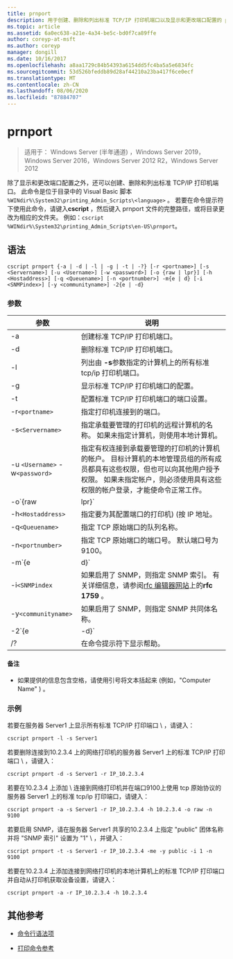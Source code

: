 ```yaml
---
title: prnport
description: 用于创建、删除和列出标准 TCP/IP 打印机端口以及显示和更改端口配置的 prnport 命令的参考文章。
ms.topic: article
ms.assetid: 6a0ec638-a21e-4a34-be5c-bd0f7ca89ffe
author: coreyp-at-msft
ms.author: coreyp
manager: dongill
ms.date: 10/16/2017
ms.openlocfilehash: a8aa1729c84b54393a6154dd5fc4ba5a5e6834fc
ms.sourcegitcommit: 53d526bfeddb89d28af44210a23ba417f6ce0ecf
ms.translationtype: MT
ms.contentlocale: zh-CN
ms.lasthandoff: 08/06/2020
ms.locfileid: "87884707"
---
```

# <a name="prnport"></a>prnport

> 适用于： Windows Server (半年通道) ，Windows Server 2019，Windows Server 2016，Windows Server 2012 R2，Windows Server 2012

除了显示和更改端口配置之外，还可以创建、删除和列出标准 TCP/IP 打印机端口。 此命令是位于目录中的 Visual Basic 脚本 `%WINdir%\System32\printing_Admin_Scripts\<language>` 。 若要在命令提示符下使用此命令，请键入**cscript** ，然后键入 prnport 文件的完整路径，或将目录更改为相应的文件夹。 例如：`cscript %WINdir%\System32\printing_Admin_Scripts\en-US\prnport`。

## <a name="syntax"></a>语法

```
cscript prnport {-a | -d | -l | -g | -t | -?} [-r <portname>] [-s <Servername>] [-u <Username>] [-w <password>] [-o {raw | lpr}] [-h <Hostaddress>] [-q <Queuename>] [-n <portnumber>] -m{e | d} [-i <SNMPindex>] [-y <communityname>] -2{e | -d}
```

### <a name="parameters"></a>参数

| 参数 | 说明 |
|--|--|
| -a | 创建标准 TCP/IP 打印机端口。 |
| -d | 删除标准 TCP/IP 打印机端口。 |
| -l | 列出由 **-s**参数指定的计算机上的所有标准 tcp/ip 打印机端口。 |
| -g | 显示标准 TCP/IP 打印机端口的配置。 |
| -t | 配置标准 TCP/IP 打印机端口的端口设置。 |
| -r`<portname>` | 指定打印机连接到的端口。 |
| -s`<Servername>` | 指定承载要管理的打印机的远程计算机的名称。 如果未指定计算机，则使用本地计算机。 |
| -u `<Username>` -w`<password>` | 指定有权连接到承载要管理的打印机的计算机的帐户。 目标计算机的本地管理员组的所有成员都具有这些权限，但也可以向其他用户授予权限。 如果未指定帐户，则必须使用具有这些权限的帐户登录，才能使命令正常工作。 |
| -o`{raw|lpr}` | 指定端口使用的协议： TCP raw 或 TCP lpr。 TCP 原始协议比 lpr 协议在 Windows 上是更高的性能协议。 如果使用 TCP raw，则可以选择使用 **-n**参数指定端口号。 默认端口号为9100。 |
| -h`<Hostaddress>` | 指定要为其配置端口的打印机)  (按 IP 地址。 |
| -q`<Queuename>` | 指定 TCP 原始端口的队列名称。 |
| -n`<portnumber>` | 指定 TCP 原始端口的端口号。 默认端口号为9100。 |
| -m`{e|d}` | 指定是否启用 SNMP。 参数**e**启用 SNMP。 参数**d**禁用 SNMP。 |
| -i`<SNMPindex` | 如果启用了 SNMP，则指定 SNMP 索引。 有关详细信息，请参阅[rfc 编辑器网站](https://www.ietf.org/rfc/rfc1759.txt?number=1759)上的**rfc 1759** 。 |
| -y`<communityname>` | 如果启用了 SNMP，则指定 SNMP 共同体名称。 |
| -2`{e|-d}` | 指定是否为 TCP lpr 端口启用双线轴 (也称为 respooling) 。 双重线轴是必需的，因为 TCP lpr 必须在发送到打印机的控制文件中包含准确的字节计数，但协议无法从本地打印提供程序获取计数。 因此，当文件在后台处理到 TCP lpr 打印队列时，该文件也会在 system32 目录中作为临时文件进行后台处理。 TCP lpr 确定临时文件的大小并将大小发送到运行 LPD 的服务器。 参数**e**启用双重线轴。 参数**d**禁用双重线轴。 |
| /? | 在命令提示符下显示帮助。 |

#### <a name="remarks"></a>备注

- 如果提供的信息包含空格，请使用引号将文本括起来 (例如，"Computer Name" ) 。

### <a name="examples"></a>示例

若要在服务器 Server1 上显示所有标准 TCP/IP 打印端口 \\ ，请键入：

```
cscript prnport -l -s Server1
```

若要删除连接到10.2.3.4 上的网络打印机的服务器 Server1 上的标准 TCP/IP 打印端口 \\ ，请键入：

```
cscript prnport -d -s Server1 -r IP_10.2.3.4
```

若要在10.2.3.4 上添加 \\ 连接到网络打印机并在端口9100上使用 tcp 原始协议的服务器 Server1 上的标准 tcp/ip 打印端口，请键入：

```
cscript prnport -a -s Server1 -r IP_10.2.3.4 -h 10.2.3.4 -o raw -n 9100
```

若要启用 SNMP，请在服务器 Server1 共享的10.2.3.4 上指定 "public" 团体名称并将 "SNMP 索引" 设置为 "1" \\ ，并键入：

```
cscript prnport -t -s Server1 -r IP_10.2.3.4 -me -y public -i 1 -n 9100
```

若要在10.2.3.4 上添加连接到网络打印机的本地计算机上的标准 TCP/IP 打印端口并自动从打印机获取设备设置，请键入：

```
cscript prnport -a -r IP_10.2.3.4 -h 10.2.3.4
```

## <a name="additional-references"></a>其他参考

- [命令行语法项](command-line-syntax-key.md)

- [打印命令参考](print-command-reference.md)
